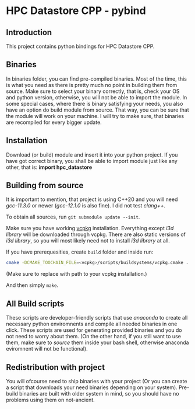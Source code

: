 # HPC Datastore CPP - pybind

## Introduction
This project contains python bindings for HPC Datastore CPP. 

## Binaries
In binaries folder, you can find pre-compiled binaries. Most of the time, this is what you need as there is pretty
much no point in building them from source. Make sure to select your binary correctly, that is, check your OS and python version,
otherwise, you will not be able to import the module. In some special cases, where there is binary satisfying your needs, 
you also have an option do build module from source. That way, you can be sure that the module will work on your machine.
I will try to make sure, that binaries are recompiled for every bigger update.

## Installation
Download (or build) module and insert it into your python project. If you have got correct binary, you shall be able to 
import module just like any other, that is: **import hpc_datastore**

## Building from source
It is important to mention, that project is using C++20 and you will need *gcc-11.3.0* or newer (*gcc-12.1.0* is also fine).
I did not test *clang++*.

To obtain all sources, run `git submodule update --init`.

Make sure you have working [vcpkg](https://github.com/microsoft/vcpkg-tool) installation. Everything except *i3d library* 
will  be downloaded through vcpkg. There are also static versions of *i3d library*, so you will most likely need not to 
install *i3d library* at all. 

If you have prerequesities, create `build` folder and inside run:
```bash
cmake -DCMAKE_TOOCHAIN_FILE=<vcpkg>/scripts/buildsystems/vcpkg.cmake ../
```
(Make sure to replace <vcpkg> with path to your vcpkg installation.)

And then simply `make`.

## All Build scripts
These scripts are developer-friendly scripts that use *anaconda* to create all necessary python enviromnents and compile
all needed binaries in one click. These scripts are used for generating provided binaries and you do not need to worry about them.
(On the other hand, if you still want to use them, make sure to *source* them inside your bash shell, otherwise anaconda
eviromnent will not be functional). 

## Redistribution with project
You will ofcourse need to ship binaries with your project (Or you can create a script that downloads your need binaries depending on your system). Pre-build binaries are built with older system in mind, so you should have no problems using them on not-ancient.
